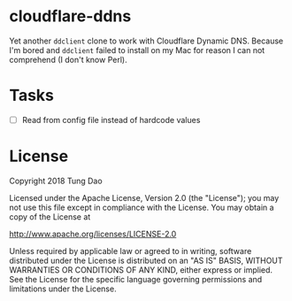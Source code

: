 # cloudflare-ddns

Yet another `ddclient` clone to work with Cloudflare Dynamic DNS. Because I'm
bored and `ddclient` failed to install on my Mac for reason I can not comprehend
(I don't know Perl).

# Tasks

- [ ] Read from config file instead of hardcode values

# License

Copyright 2018 Tung Dao

Licensed under the Apache License, Version 2.0 (the "License"); you may not use
this file except in compliance with the License. You may obtain a copy of the
License at

http://www.apache.org/licenses/LICENSE-2.0

Unless required by applicable law or agreed to in writing, software distributed
under the License is distributed on an "AS IS" BASIS, WITHOUT WARRANTIES OR
CONDITIONS OF ANY KIND, either express or implied. See the License for the
specific language governing permissions and limitations under the License.
